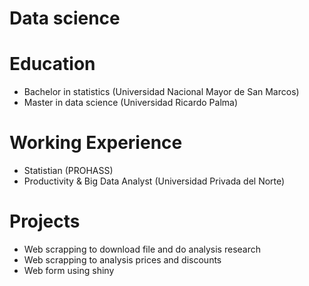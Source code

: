 # Data science

# Education
* Bachelor in statistics (Universidad Nacional Mayor de San Marcos)
* Master in data science (Universidad Ricardo Palma)

# Working Experience
* Statistian (PROHASS)
* Productivity & Big Data Analyst (Universidad Privada del Norte)

# Projects
* Web scrapping to download file and do analysis research
* Web scrapping to analysis prices and discounts
* Web form using shiny

